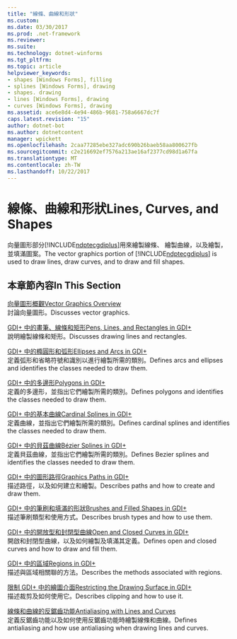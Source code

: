 ```yaml
---
title: "線條、曲線和形狀"
ms.custom: 
ms.date: 03/30/2017
ms.prod: .net-framework
ms.reviewer: 
ms.suite: 
ms.technology: dotnet-winforms
ms.tgt_pltfrm: 
ms.topic: article
helpviewer_keywords:
- shapes [Windows Forms], filling
- splines [Windows Forms], drawing
- shapes. drawing
- lines [Windows Forms], drawing
- curves [Windows Forms], drawing
ms.assetid: ace6e8d4-4e94-486b-9681-758a6667dc7f
caps.latest.revision: "15"
author: dotnet-bot
ms.author: dotnetcontent
manager: wpickett
ms.openlocfilehash: 2caa77285ebe327adc690b26baeb58aa800627fb
ms.sourcegitcommit: c2e216692ef7576a213ae16af2377cd98d1a67fa
ms.translationtype: MT
ms.contentlocale: zh-TW
ms.lasthandoff: 10/22/2017
---
```

# <a name="lines-curves-and-shapes"></a><span data-ttu-id="7c057-102">線條、曲線和形狀</span><span class="sxs-lookup"><span data-stu-id="7c057-102">Lines, Curves, and Shapes</span></span>
<span data-ttu-id="7c057-103">向量圖形部分[!INCLUDE[ndptecgdiplus](../../../../includes/ndptecgdiplus-md.md)]用來繪製線條、 繪製曲線，以及繪製，並填滿圖案。</span><span class="sxs-lookup"><span data-stu-id="7c057-103">The vector graphics portion of [!INCLUDE[ndptecgdiplus](../../../../includes/ndptecgdiplus-md.md)] is used to draw lines, draw curves, and to draw and fill shapes.</span></span>  
  
## <a name="in-this-section"></a><span data-ttu-id="7c057-104">本章節內容</span><span class="sxs-lookup"><span data-stu-id="7c057-104">In This Section</span></span>  
 [<span data-ttu-id="7c057-105">向量圖形概觀</span><span class="sxs-lookup"><span data-stu-id="7c057-105">Vector Graphics Overview</span></span>](../../../../docs/framework/winforms/advanced/vector-graphics-overview.md)  
 <span data-ttu-id="7c057-106">討論向量圖形。</span><span class="sxs-lookup"><span data-stu-id="7c057-106">Discusses vector graphics.</span></span>  
  
 [<span data-ttu-id="7c057-107">GDI+ 中的畫筆、線條和矩形</span><span class="sxs-lookup"><span data-stu-id="7c057-107">Pens, Lines, and Rectangles in GDI+</span></span>](../../../../docs/framework/winforms/advanced/pens-lines-and-rectangles-in-gdi.md)  
 <span data-ttu-id="7c057-108">說明繪製線條和矩形。</span><span class="sxs-lookup"><span data-stu-id="7c057-108">Discusses drawing lines and rectangles.</span></span>  
  
 [<span data-ttu-id="7c057-109">GDI+ 中的橢圓形和弧形</span><span class="sxs-lookup"><span data-stu-id="7c057-109">Ellipses and Arcs in GDI+</span></span>](../../../../docs/framework/winforms/advanced/ellipses-and-arcs-in-gdi.md)  
 <span data-ttu-id="7c057-110">定義弧形和省略符號和識別以進行繪製所需的類別。</span><span class="sxs-lookup"><span data-stu-id="7c057-110">Defines arcs and ellipses and identifies the classes needed to draw them.</span></span>  
  
 [<span data-ttu-id="7c057-111">GDI+ 中的多邊形</span><span class="sxs-lookup"><span data-stu-id="7c057-111">Polygons in GDI+</span></span>](../../../../docs/framework/winforms/advanced/polygons-in-gdi.md)  
 <span data-ttu-id="7c057-112">定義的多邊形，並指出它們繪製所需的類別。</span><span class="sxs-lookup"><span data-stu-id="7c057-112">Defines polygons and identifies the classes needed to draw them.</span></span>  
  
 [<span data-ttu-id="7c057-113">GDI+ 中的基本曲線</span><span class="sxs-lookup"><span data-stu-id="7c057-113">Cardinal Splines in GDI+</span></span>](../../../../docs/framework/winforms/advanced/cardinal-splines-in-gdi.md)  
 <span data-ttu-id="7c057-114">定義曲線，並指出它們繪製所需的類別。</span><span class="sxs-lookup"><span data-stu-id="7c057-114">Defines cardinal splines and identifies the classes needed to draw them.</span></span>  
  
 [<span data-ttu-id="7c057-115">GDI+ 中的貝茲曲線</span><span class="sxs-lookup"><span data-stu-id="7c057-115">Bézier Splines in GDI+</span></span>](../../../../docs/framework/winforms/advanced/bezier-splines-in-gdi.md)  
 <span data-ttu-id="7c057-116">定義貝茲曲線，並指出它們繪製所需的類別。</span><span class="sxs-lookup"><span data-stu-id="7c057-116">Defines Bezier splines and identifies the classes needed to draw them.</span></span>  
  
 [<span data-ttu-id="7c057-117">GDI+ 中的圖形路徑</span><span class="sxs-lookup"><span data-stu-id="7c057-117">Graphics Paths in GDI+</span></span>](../../../../docs/framework/winforms/advanced/graphics-paths-in-gdi.md)  
 <span data-ttu-id="7c057-118">描述路徑，以及如何建立和繪製。</span><span class="sxs-lookup"><span data-stu-id="7c057-118">Describes paths and how to create and draw them.</span></span>  
  
 [<span data-ttu-id="7c057-119">GDI+ 中的筆刷和填滿的形狀</span><span class="sxs-lookup"><span data-stu-id="7c057-119">Brushes and Filled Shapes in GDI+</span></span>](../../../../docs/framework/winforms/advanced/brushes-and-filled-shapes-in-gdi.md)  
 <span data-ttu-id="7c057-120">描述筆刷類型和使用方式。</span><span class="sxs-lookup"><span data-stu-id="7c057-120">Describes brush types and how to use them.</span></span>  
  
 [<span data-ttu-id="7c057-121">GDI+ 中的開放型和封閉型曲線</span><span class="sxs-lookup"><span data-stu-id="7c057-121">Open and Closed Curves in GDI+</span></span>](../../../../docs/framework/winforms/advanced/open-and-closed-curves-in-gdi.md)  
 <span data-ttu-id="7c057-122">開啟和封閉型曲線，以及如何繪製及填滿其定義。</span><span class="sxs-lookup"><span data-stu-id="7c057-122">Defines open and closed curves and how to draw and fill them.</span></span>  
  
 [<span data-ttu-id="7c057-123">GDI+ 中的區域</span><span class="sxs-lookup"><span data-stu-id="7c057-123">Regions in GDI+</span></span>](../../../../docs/framework/winforms/advanced/regions-in-gdi.md)  
 <span data-ttu-id="7c057-124">描述與區域相關聯的方法。</span><span class="sxs-lookup"><span data-stu-id="7c057-124">Describes the methods associated with regions.</span></span>  
  
 [<span data-ttu-id="7c057-125">限制 GDI+ 中的繪圖介面</span><span class="sxs-lookup"><span data-stu-id="7c057-125">Restricting the Drawing Surface in GDI+</span></span>](../../../../docs/framework/winforms/advanced/restricting-the-drawing-surface-in-gdi.md)  
 <span data-ttu-id="7c057-126">描述裁剪及如何使用它。</span><span class="sxs-lookup"><span data-stu-id="7c057-126">Describes clipping and how to use it.</span></span>  
  
 [<span data-ttu-id="7c057-127">線條和曲線的反鋸齒功能</span><span class="sxs-lookup"><span data-stu-id="7c057-127">Antialiasing with Lines and Curves</span></span>](../../../../docs/framework/winforms/advanced/antialiasing-with-lines-and-curves.md)  
 <span data-ttu-id="7c057-128">定義反鋸齒功能以及如何使用反鋸齒功能時繪製線條和曲線。</span><span class="sxs-lookup"><span data-stu-id="7c057-128">Defines antialiasing and how use antialiasing when drawing lines and curves.</span></span>
